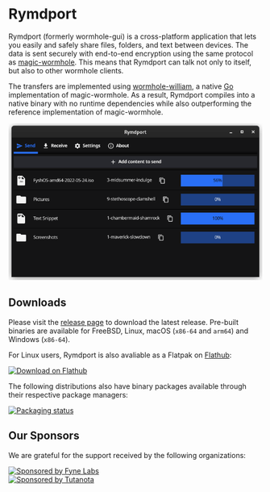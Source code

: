 # Rymdport

Rymdport (formerly wormhole-gui) is a cross-platform application that lets you easily and safely share files, folders, and text between devices.
The data is sent securely with end-to-end encryption using the same protocol as [magic-wormhole](https://github.com/magic-wormhole/magic-wormhole). This means that Rymdport can talk not only to itself, but also to other wormhole clients.

The transfers are implemented using [wormhole-william](https://github.com/psanford/wormhole-william), a native [Go](https://go.dev/) implementation of magic-wormhole. As a result, Rymdport compiles into a native binary with no runtime dependencies while also outperforming the reference implementation of magic-wormhole.

<p align="center">
  <a href='https://github.com/Jacalz/rymdport'>
    <img href='https://github.com/Jacalz/rymdport' src="https://github.com/Jacalz/rymdport/blob/main/internal/assets/screenshot1.png?raw=true" />
  </a>
</p>

## Downloads

Please visit the [release page](https://github.com/Jacalz/rymdport/releases) to download the latest release.
Pre-built binaries are available for FreeBSD, Linux, macOS (`x86-64` and `arm64`) and Windows (`x86-64`).

For Linux users, Rymdport is also avaliable as a Flatpak on [Flathub](https://flathub.org/apps/details/io.github.jacalz.rymdport):

<a href='https://flathub.org/apps/details/io.github.jacalz.rymdport'><img width='200' alt='Download on Flathub' src='https://flathub.org/assets/badges/flathub-badge-en.png'/></a>

The following distributions also have binary packages available through their respective package managers:

[![Packaging status](https://repology.org/badge/vertical-allrepos/rymdport.svg)](https://repology.org/project/rymdport/versions)
## Our Sponsors

We are grateful for the support received by the following organizations:

<picture>
  <source media="(prefers-color-scheme: dark)" srcset="https://i0.wp.com/fynelabs.com/wp-content/uploads/2022/01/logo_light.png">
  <source media="(prefers-color-scheme: light)" srcset="https://i0.wp.com/fynelabs.com/wp-content/uploads/2022/01/logo_dark.png">
  
  <a href='https://fynelabs.com/'>
    <img alt="Sponsored by Fyne Labs" width='200' src="https://i0.wp.com/fynelabs.com/wp-content/uploads/2022/01/logo_light.png">
  </a>
</picture>
<br />
<picture>
  <source media="(prefers-color-scheme: dark)" srcset="https://tutanota.com/resources/images/press/tutanota-red-gray-font-logo.svg">
  <source media="(prefers-color-scheme: light)" srcset="https://tutanota.com/resources/images/press/tutanota-red-black-font-logo.svg">
  <a href='https://tutanota.com/'>
    <img alt="Sponsored by Tutanota" width='300' src="https://tutanota.com/resources/images/press/tutanota-red-gray-font-logo.svg">
  </a>
</picture>
